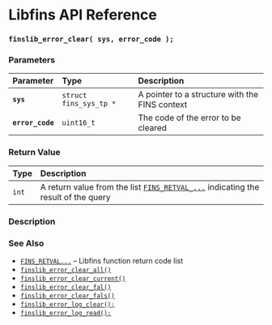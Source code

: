 # Libfins API Reference

### `finslib_error_clear( sys, error_code );`

### Parameters

| Parameter | Type | Description |
| :--- | :--- | :--- |
|**`sys`**|`struct fins_sys_tp *`|A pointer to a structure with the FINS context|
|**`error_code`**|`uint16_t`|The code of the error to be cleared|

### Return Value

| Type | Description |
| :--- | :--- |
|`int`|A return value from the list [`FINS_RETVAL_...`](FINS_RETVAL.md) indicating the result of the query|

### Description

### See Also

* [`FINS_RETVAL...`](FINS_RETVAL.md) &ndash; Libfins function return code list
* [`finslib_error_clear_all()`](finslib_error_clear_all.md)
* [`finslib_error_clear_current()`](finslib_error_clear_current.md)
* [`finslib_error_clear_fal()`](finslib_error_clear_fal.md)
* [`finslib_error_clear_fals()`](finslib_error_clear_fals.md)
* [`finslib_error_log_clear();`](finslib_error_log_clear.md)
* [`finslib_error_log_read();`](finslib_error_log_read.md)
